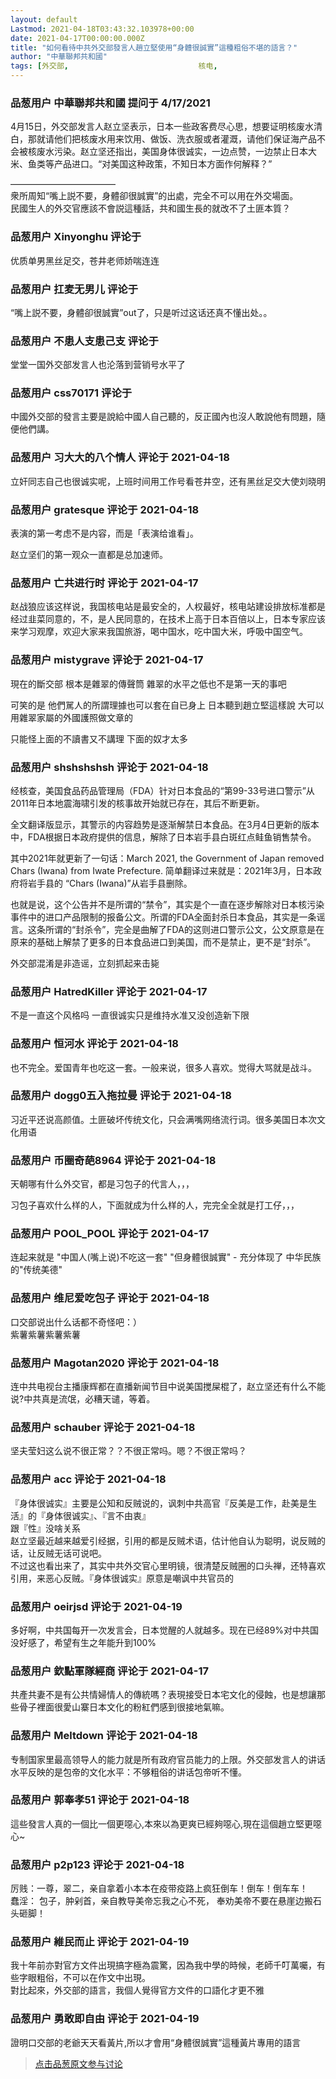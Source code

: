 ```yaml
---
layout: default
Lastmod: 2021-04-18T03:43:32.103978+00:00
date: 2021-04-17T00:00:00.000Z
title: "如何看待中共外交部發言人趙立堅使用“身體很誠實”這種粗俗不堪的語言？"
author: "中華聯邦共和國"
tags: [外交部,								核电,								趙立堅,								核废水]
---
```



### 品葱用户 **中華聯邦共和國** 提问于 4/17/2021
    
4月15日，外交部发言人赵立坚表示，日本一些政客费尽心思，想要证明核废水清白，那就请他们把核废水用来饮用、做饭、洗衣服或者灌溉，请他们保证海产品不会被核废水污染。赵立坚还指出，美国身体很诚实，一边点赞，一边禁止日本大米、鱼类等产品进口。“对美国这种政策，不知日本方面作何解释？”  
  
  
————————————  
衆所周知“嘴上説不要，身體卻很誠實”的出處，完全不可以用在外交場面。  
民國生人的外交官應該不會説這種話，共和國生長的就改不了土匪本質？
    
                

### 品葱用户 **Xinyonghu** 评论于 
        
优质单男黑丝足交，苍井老师娇喘连连
        
                

### 品葱用户 **扛麦无男儿** 评论于 
        
“嘴上説不要，身體卻很誠實”out了，只是听过这话还真不懂出处。。
        
                

### 品葱用户 **不患人支患己支** 评论于 
        
堂堂一国外交部发言人也沦落到营销号水平了
        
                

### 品葱用户 **css70171** 评论于 
        
中國外交部的發言主要是說給中國人自己聽的，反正國內也沒人敢說他有問題，隨便他們講。
        
                

### 品葱用户 **习大大的八个情人** 评论于 2021-04-18
        
立奸同志自己也很诚实呢，上班时间用工作号看苍井空，还有黑丝足交大使刘晓明
        
                

### 品葱用户 **gratesque** 评论于 2021-04-18
        
表演的第一考虑不是内容，而是「表演给谁看」。  
  
赵立坚们的第一观众一直都是总加速师。
        
                

### 品葱用户 **亡共进行时** 评论于 2021-04-17
        
赵战狼应该这样说，我国核电站是最安全的，人权最好，核电站建设排放标准都是经过韭菜同意的，不，是人民同意的，在技术上高于日本百倍以上，日本专家应该来学习观摩，欢迎大家来我国旅游，喝中国水，吃中国大米，呼吸中国空气。
        
                

### 品葱用户 **mistygrave** 评论于 2021-04-17
        
現在的斷交部 根本是雜翠的傳聲筒 雜翠的水平之低也不是第一天的事吧   
  
可笑的是 他們駡人的所謂理據也可以套在自已身上 日本聽到趙立堅這樣說 大可以用雜翠家屬的外國護照做文章的  
  
只能怪上面的不讀書又不講理 下面的奴才太多
        
                

### 品葱用户 **shshshshsh** 评论于 2021-04-18
        
经核查，美国食品药品管理局（FDA）针对日本食品的“第99-33号进口警示”从2011年日本地震海啸引发的核事故开始就已存在，其后不断更新。  
  
全文翻译版显示，其警示的内容趋势是逐渐解禁日本食品。在3月4日更新的版本中，FDA根据日本政府提供的信息，解除了日本岩手县白斑红点鲑鱼销售禁令。  
  
其中2021年就更新了一句话：March 2021, the Government of Japan removed Chars (Iwana) from Iwate Prefecture. 简单翻译过来就是：2021年3月，日本政府将岩手县的 “Chars (Iwana)”从岩手县删除。  
  
也就是说，这个公告并不是所谓的“禁令”，其实是个一直在逐步解除对日本核污染事件中的进口产品限制的报备公文。所谓的FDA全面封杀日本食品，其实是一条谣言。这条所谓的“封杀令”，完全是曲解了FDA的这则进口警示公文，公文原意是在原来的基础上解禁了更多的日本食品进口到美国，而不是禁止，更不是“封杀”。  
  
外交部混淆是非造谣，立刻抓起来击毙
        
                

### 品葱用户 **HatredKiller** 评论于 2021-04-17
        
不是一直这个风格吗 一直很诚实只是维持水准又没创造新下限
        
                

### 品葱用户 **恒河水** 评论于 2021-04-18
        
也不完全。爱国青年也吃这一套。一般来说，很多人喜欢。觉得大骂就是战斗。
        
                

### 品葱用户 **dogg0五入拖拉曼** 评论于 2021-04-18
        
习近平还说高颜值。土匪破坏传统文化，只会满嘴网络流行词。很多美国日本次文化用语
        
                

### 品葱用户 **币圈奇葩8964** 评论于 2021-04-18
        
天朝哪有什么外交官，都是习包子的代言人，，，  
  
习包子喜欢什么样的人，下面就成为什么样的人，完完全全就是打工仔，，，
        
                

### 品葱用户 **POOL_POOL** 评论于 2021-04-17
        
连起来就是 "中国人(嘴上说)不吃这一套" "但身體很誠實" - 充分体现了 中华民族的"传统美德"
        
                

### 品葱用户 **维尼爱吃包子** 评论于 2021-04-18
        
口交部说出什么话都不奇怪吧：）  
紫薯紫薯紫薯紫薯
        
                

### 品葱用户 **Magotan2020** 评论于 2021-04-18
        
连中共电视台主播康辉都在直播新闻节目中说美国搅屎棍了，赵立坚还有什么不能说?中共真是流氓，必糟天谴，等着。
        
                

### 品葱用户 **schauber** 评论于 2021-04-18
        
坚夫莹妇这么说不很正常？？不很正常吗。嗯？不很正常吗？
        
                

### 品葱用户 **acc** 评论于 2021-04-18
        
『身体很诚实』主要是公知和反贼说的，讽刺中共高官『反美是工作，赴美是生活』的『身体很诚实』、『言不由衷』  
跟『性』没啥关系  
赵立坚最近越来越爱引经据，引用的都是反贼术语，估计他自认为聪明，说反贼的话，让反贼无话可说吧。  
不过这也看出来了，其实中共外交官心里明镜，很清楚反贼圈的口头禅，还特喜欢引用，来恶心反贼。『身体很诚实』原意是嘲讽中共官员的
        
                

### 品葱用户 **oeirjsd** 评论于 2021-04-19
        
多好啊，中共国每开一次发言会，日本觉醒的人就越多。现在已经89%对中共国没好感了，希望有生之年能升到100%
        
                

### 品葱用户 **欽點軍隊經商** 评论于 2021-04-17
        
共產共妻不是有公共情婦情人的傳統嗎？表現接受日本宅文化的侵蝕，也是想讓那些骨子裡面很愛山寨日本文化的粉紅們感到很接地氣嘛。
        
                

### 品葱用户 **Meltdown** 评论于 2021-04-18
        
专制国家里最高领导人的能力就是所有政府官员能力的上限。外交部发言人的讲话水平反映的是包帝的文化水平：不够粗俗的讲话包帝听不懂。
        
                

### 品葱用户 **郭奉孝51** 评论于 2021-04-18
        
這些發言人真的一個比一個更噁心,本來以為更爽已經夠噁心,現在這個趙立堅更噁心~
        
                

### 品葱用户 **p2p123** 评论于 2021-04-18
        
厉贱：一尊，翠二，亲自拿着小本本在疫带疫路上疯狂倒车！倒车！倒车车！  
蠢淫： 包子，肿剁首，亲自教导美帝忘我之心不死， 奉劝美帝不要在悬崖边搬石头砸脚！
        
                

### 品葱用户 **維民而止** 评论于 2021-04-19
        
我十年前亦對官方文件出現搞字極為震驚，因為我中學的時候，老師千叮萬囑，有些字眼粗俗，不可以在作文中出現。  
對比起來，外交部的語言，我個人覺得官方文件的口語化才更不雅
        
                

### 品葱用户 **勇敢即自由** 评论于 2021-04-19
        
證明口交部的老爺天天看黃片,所以才會用“身體很誠實”這種黃片專用的語言
        
                





> [点击品葱原文参与讨论](https://pincong.rocks/question/38072)

